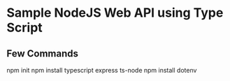 # Sample NodeJS Web API using Type Script

## Few Commands

npm init
npm install typescript express ts-node
npm install dotenv


